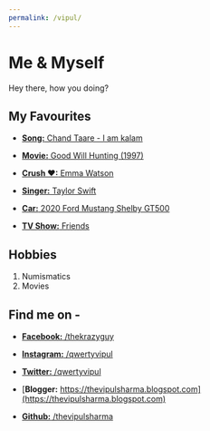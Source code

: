 ```yaml
---
permalink: /vipul/
---
```


# Me & Myself
Hey there, how you doing?


## My Favourites

* [**Song:** Chand Taare - I am kalam](https://youtu.be/iWNyT02qVSU)

* [**Movie:** Good Will Hunting (1997)](https://www.imdb.com/title/tt0119217/)

* [**Crush &hearts;:** Emma Watson](http://static.dnaindia.com/sites/default/files/2015/08/16/366097-emma-watson.jpg)

* [**Singer:** Taylor Swift](https://youtu.be/e-ORhEE9VVg)

* [**Car:** 2020 Ford Mustang Shelby GT500](http://wallpapersdsc.net/wp-content/uploads/2015/11/177.jpg)

* [**TV Show:** Friends](https://youtu.be/Yp0kth7-zsM)


## Hobbies
1. Numismatics
1. Movies


## Find me on -
* [**Facebook:** /thekrazyguy](https://www.facebook.com/thekrazyguy)

* [**Instagram:** /qwertyvipul](https://www.instagram.com/qwertyvipul/)

* [**Twitter:** /qwertyvipul](https://twitter.com/qwertyvipul/)

* [**Blogger:** https://thevipulsharma.blogspot.com](https://thevipulsharma.blogspot.com)

* [**Github:** /thevipulsharma](https://github.com/thevipulsharma)
